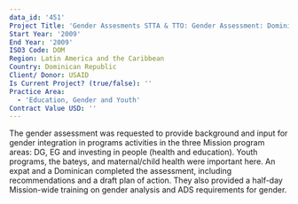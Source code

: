 ```yaml
---
data_id: '451'
Project Title: 'Gender Assesments STTA & TTO: Gender Assessment: Dominican Republic (TDY 75)'
Start Year: '2009'
End Year: '2009'
ISO3 Code: DOM
Region: Latin America and the Caribbean
Country: Dominican Republic
Client/ Donor: USAID
Is Current Project? (true/false): ''
Practice Area:
  - 'Education, Gender and Youth'
Contract Value USD: ''
---
```

The gender assessment was requested to provide background and input for gender integration in programs activities in the three Mission program areas: DG, EG and investing in people (health and education). Youth programs, the bateys, and maternal/child health were important here. An expat and a Dominican completed the assessment, including recommendations and a draft plan of action. They also provided a half-day Mission-wide training on gender analysis and ADS requirements for gender.